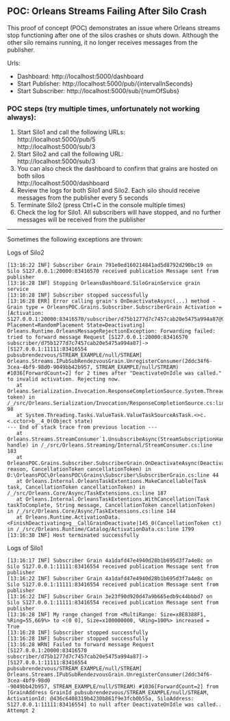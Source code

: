 ## POC: Orleans Streams Failing After Silo Crash

This proof of concept (POC) demonstrates an issue where Orleans streams stop functioning after one of the silos crashes or shuts down. 
Although the other silo remains running, it no longer receives messages from the publisher.

Urls:
 - Dashboard: http://localhost:5000/dashboard
 - Start Publisher: http://localhost:5000/pub/{intervalInSeconds}
 - Start Subscriber: http://localhost:5000/sub/{numOfSubs}

### POC steps (try multiple times, unfortunately not working always):

1. Start Silo1 and call the following URLs: <br> 
   http://localhost:5000/pub/5 <br> 
   http://localhost:5000/sub/3
2. Start Silo2 and call the following URL: <br>
   http://localhost:5000/sub/3
3. You can also check the dashboard to confirm that grains are hosted on both silos <br>
   http://localhost:5000/dashboard 
4. Review the logs for both Silo1 and Silo2. Each silo should receive messages from the publisher every 5 seconds
5. Terminate Silo2 (press Ctrl+C in the console multiple times)
6. Check the log for Silo1. All subscribers will have stopped, and no further messages will be received from the publisher

-----------------------------------------------------------------------------------------------------------------
Sometimes the following exceptions are thrown:

Logs of Silo2
```
[13:16:22 INF] Subscriber Grain 791e0ed160214841ad5d8792d290bc19 on Silo S127.0.0.1:20000:83416570 received publication Message sent from publisher
[13:16:28 INF] Stopping OrleansDashboard.SiloGrainService grain service
[13:16:28 INF] Subscriber stopped successfully
[13:16:28 ERR] Error calling grain's OnDeactivateAsync(...) method - Grain type = OrleansPOC.Grains.Subscriber.SubscriberGrain Activation = [Activation: S127.0.0.1:20000:83416570/subscriber/d75b1277d7c7457cab20e5475a994a87@988280c73309451588149aa4cf1c87f0#GrainType=OrleansPOC.Grains.Subscriber.SubscriberGrain,OrleansPOC Placement=RandomPlacement State=Deactivating]
Orleans.Runtime.OrleansMessageRejectionException: Forwarding failed: tried to forward message Request [S127.0.0.1:20000:83416570 subscriber/d75b1277d7c7457cab20e5475a994a87]->[S127.0.0.1:11111:83416554 pubsubrendezvous/STREAM_EXAMPLE/null/STREAM] Orleans.Streams.IPubSubRendezvousGrain.UnregisterConsumer(2ddc34f6-3cea-4bf9-98d0-9049bb42b957, STREAM_EXAMPLE/null/STREAM) #1036[ForwardCount=2] for 2 times after "DeactivateOnIdle was called." to invalid activation. Rejecting now.
   at Orleans.Serialization.Invocation.ResponseCompletionSource.System.Threading.Tasks.Sources.IValueTaskSource.GetResult(Int16 token) in /_/src/Orleans.Serialization/Invocation/ResponseCompletionSource.cs:line 98
   at System.Threading.Tasks.ValueTask.ValueTaskSourceAsTask.<>c.<.cctor>b__4_0(Object state)
--- End of stack trace from previous location ---
   at Orleans.Streams.StreamConsumer`1.UnsubscribeAsync(StreamSubscriptionHandle`1 handle) in /_/src/Orleans.Streaming/Internal/StreamConsumer.cs:line 183
   at OrleansPOC.Grains.Subscriber.SubscriberGrain.OnDeactivateAsync(DeactivationReason reason, CancellationToken cancellationToken) in D:\OrleansPOC\OrleansPOC\Grains\Subscriber\SubscriberGrain.cs:line 44
   at Orleans.Internal.OrleansTaskExtentions.MakeCancellable(Task task, CancellationToken cancellationToken) in /_/src/Orleans.Core/Async/TaskExtensions.cs:line 187
   at Orleans.Internal.OrleansTaskExtentions.WithCancellation(Task taskToComplete, String message, CancellationToken cancellationToken) in /_/src/Orleans.Core/Async/TaskExtensions.cs:line 144
   at Orleans.Runtime.ActivationData.<FinishDeactivating>g__CallGrainDeactivate|145_0(CancellationToken ct) in /_/src/Orleans.Runtime/Catalog/ActivationData.cs:line 1799
[13:16:30 INF] Host terminated successfully
```

Logs of Silo1
```
[13:16:17 INF] Subscriber Grain 4a1dafd47e4940d28b1b695d3f7a4e8c on Silo S127.0.0.1:11111:83416554 received publication Message sent from publisher
[13:16:22 INF] Subscriber Grain 4a1dafd47e4940d28b1b695d3f7a4e8c on Silo S127.0.0.1:11111:83416554 received publication Message sent from publisher
[13:16:22 INF] Subscriber Grain 3e23f90d920d47a9b665edb9c44bbbd7 on Silo S127.0.0.1:11111:83416554 received publication Message sent from publisher
[13:16:28 INF] My range changed from <MultiRange: Size=x8E8388F1, %Ring=55,669%> to <(0 0], Size=x100000000, %Ring=100%> increased = True
[13:16:28 INF] Subscriber stopped successfully
[13:16:28 INF] Subscriber stopped successfully
[13:16:28 WRN] Failed to forward message Request [S127.0.0.1:20000:83416570 subscriber/d75b1277d7c7457cab20e5475a994a87]->[S127.0.0.1:11111:83416554 pubsubrendezvous/STREAM_EXAMPLE/null/STREAM] Orleans.Streams.IPubSubRendezvousGrain.UnregisterConsumer(2ddc34f6-3cea-4bf9-98d0
-9049bb42b957, STREAM_EXAMPLE/null/STREAM) #1036[ForwardCount=2] from [GrainAddress GrainId pubsubrendezvous/STREAM_EXAMPLE/null/STREAM, ActivationId: @436c6408319b4230b861f9e3fcb0b55a, SiloAddress: S127.0.0.1:11111:83416554] to null after DeactivateOnIdle was called.. Attempt 2
```